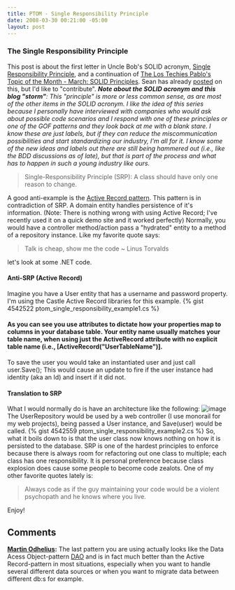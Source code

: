 ```yaml
---
title: PTOM - Single Responsibility Principle
date: 2008-03-30 00:21:00 -05:00
layout: post
---
```


### The Single Responsibility Principle

This post is about the first letter in Uncle Bob's SOLID acronym, [Single Responsibility Principle](http://www.objectmentor.com/resources/articles/srp.pdf), and a continuation of [The Los Techies Pablo's Topic of the Month - March: SOLID Principles](blogs/chad_myers/archive/2008/03/07/pablo-s-topic-of-the-month-march-solid-principles.aspx). Sean has already [posted](http://www.lostechies.com/blogs/sean_chambers/archive/2008/03/15/ptom-single-responsibility-principle.aspx) on this, but I'd like to "contribute".  _**Note about the SOLID acronym and this blog "storm"**: This "principle" is more or less common sense, as are most of the other items in the SOLID acronym. I like the idea of this series because I personally have interviewed with companies who would ask about possible code scenarios and I respond with one of these principles or one of the GOF patterns and they look back at me with a blank stare. I know these are just labels, but if they can reduce the miscommunication possibilities and start standardizing our industry, I'm all for it. I know some of the new ideas and labels out there are still being hammered out (i.e., like the BDD discussions as of late), but that is part of the process and what has to happen in such a young industry like ours._

> Single-Responsibility Principle (SRP):  A class should have only one reason to change.

A good anti-example is the [Active Record pattern](http://en.wikipedia.org/wiki/Active_record_pattern). This pattern is in contradiction of SRP. A domain entity handles persistence of it's information. (Note: There is nothing wrong with using Active Record; I've recently used it on a quick demo site and it worked perfectly) Normally, you would have a controller method/action pass a "hydrated" entity to a method of a repository instance.  Like my favorite quote says:

> Talk is cheap, show me the code ~ Linus Torvalds

let's look at some .NET code.

#### **Anti-SRP (Active Record)**

Imagine you have a User entity that has a username and password property. I'm using the Castle Active Record libraries for this example. {% gist 4542522 ptom_single_responsibility_example1.cs %}

#### As you can see you use attributes to dictate how your properties map to columns in your database table. Your entity name usually matches your table name, when using just the ActiveRecord attribute with no explicit table name (i.e., [ActiveRecord("UserTableName")].

To save the user you would take an instantiated user and just call user.Save(); This would cause an update to fire if the user instance had identity (aka an Id) and insert if it did not.

#### **Translation to SRP**

What I would normally do is have an architecture like the following: ![image](jasonmeridth/files/WindowsLiveWriter/PTOMSingleResponsibilityPrinciple_13E55/image_4.png) The UserRepository would be used by a web controller (I use monorail for my web projects), being passed a User instance, and Save(user) would be called. {% gist 4542559 ptom_single_responsibility_example2.cs %} So, what it boils down to is that the user class now knows nothing on how it is persisted to the database. SRP is one of the hardest principles to enforce because there is always room for refactoring out one class to multiple; each class has one responsibility. It is personal preference because class explosion does cause some people to become code zealots. One of my other favorite quotes lately is:

> Always code as if the guy maintaining your code would be a violent psychopath and he knows where you live.

Enjoy!

## Comments

**[Martin Odhelius](#224 "2008-11-18 12:48:53"):** The last pattern you are using actually looks like the Data Acess Object-pattern [DAO](http://en.wikipedia.org/wiki/Data_Access_Object) and is in fact much better than the Active Record-pattern in most situations, especially when you want to handle several different data sources or when you want to migrate data between different db:s for example.
